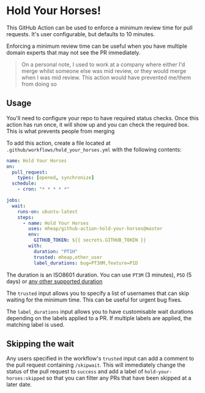 # Hold Your Horses!

This GitHub Action can be used to enforce a minimum review time for pull requests. It's user configurable, but defaults to 10 minutes.

Enforcing a minimum review time can be useful when you have multiple domain experts that may not see the PR immediately.

> On a personal note, I used to work at a company where either I'd merge whilst someone else was mid review, or they would merge when I was mid review. This action would have prevented me/them from doing so

## Usage

You'll need to configure your repo to have required status checks. Once this action has run once, it will show up and you can check the required box. This is what prevents people from merging

To add this action, create a file located at `.github/workflows/hold_your_horses.yml` with the following contents:

```yaml
name: Hold Your Horses
on:
  pull_request:
    types: [opened, synchronize]
  schedule:
    - cron: "* * * * *"

jobs:
  wait:
    runs-on: ubuntu-latest
    steps:
      - name: Hold Your Horses
        uses: mheap/github-action-hold-your-horses@master
        env:
          GITHUB_TOKEN: ${{ secrets.GITHUB_TOKEN }}
        with:
          duration: "PT1H"
          trusted: mheap,other_user
          label_durations: bug=PT30M,feature=P1D
```

The duration is an ISO8601 duration. You can use `PT3M` (3 minutes), `P5D` (5 days) or [any other supported duration](https://en.wikipedia.org/wiki/ISO_8601#Durations)

The `trusted` input allows you to specify a list of usernames that can skip waiting for the minimum time. This can be useful for urgent bug fixes.

The `label_durations` input allows you to have customisable wait durations depending on the labels applied to a PR. If multiple labels are applied, the matching label is used.

## Skipping the wait

Any users specified in the workflow's `trusted` input can add a comment to the pull request containing `/skipwait`. This will immediately change the status of the pull request to `success` and add a label of `hold-your-horses:skipped` so that you can filter any PRs that have been skipped at a later date.
